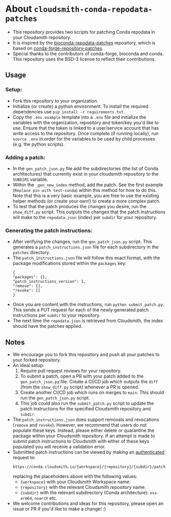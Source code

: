 # About `cloudsmith-conda-repodata-patches`
- This repository provides two scripts for patching Conda repodata in your Cloudsmith repository.
- It is inspired by the [bioconda-repodata-patches](https://github.com/bioconda/bioconda-repodata-patches) repository, which is based on [conda-forge-repository-patches](https://github.com/conda-forge/conda-forge-repodata-patches-feedstock). 
- Special thanks to the contributors of conda-forge, bioconda and conda. This repository uses the BSD-3 license to reflect their contributions.

## Usage 

### Setup: 
- Fork this repository to your organization.
- Initialize (or create) a python environment. To install the required dependencies use `pip install -r requirements.txt`.
- Copy the `.env.example` template into a `.env` file and initialize the variables with the organization, repository and token/key you'd like to use. Ensure that the token is linked to a user/service account that has write access to the repository. Once complete (if running locally), run `source .env` in order for the variables to be used by child processes (e.g. the python scripts). 

### Adding a patch: 
- In the `gen_patch_json.py` file add the subdirectories (the list of Conda architectures) that currently exist in your cloudsmith repository to the `SUBDIRS` variable. 
- Within the `_gen_new_index` method, add the patch. See the first example (`Replace pin with test-conda`) within this method for how to do this. Note that this is a very basic example, you are free to use the existing helper methods (or create your own!) to create a more complex patch. 
- To test that the patch produces the changes you desire, run the `show_diff.py` script. This outputs the changes that the patch instructions will make to the `repodata.json` (index) per `subdir` for your repository. 

### Generating the patch instructions: 
- After verifying the changes, run the `gen_patch_json.py` script. This generates a `patch_instructions.json` file for each subdirectory in the `patches` directory.
- The `patch_instructions.json` file will follow this exact format, with the package modifications stored within the `packages` key: 
    ```
    {
    "packages": {},
    "patch_instructions_version": 1,
    "remove": [],
    "revoke": []
    }
    ```
- Once you are content with the instructions, run `python submit_patch.py`. This sends a PUT request for each of the newly generated patch instructions per `subdir` to your repository.
- The next time the `repodata.json` is retrieved from Cloudsmith, the index should have the patches applied.

## Notes
- We encourage you to fork this repository and push all your patches to your forked repository. 
- An ideal setup: 
   1. Require pull request reviews for your repository. 
   2. To submit a patch, open a PR with your patch added to the `gen_patch_json.py` file. Create a CI/CD job which outputs the `diff` (from the `show_diff.py` script) whenever a PR is opened. 
   3. Create another CI/CD job which runs on merges to `main`. This should run the `gen_patch_json.py` script. 
   4. This job could also run the `submit_patch.py` script to update the patch instructions for the specified Cloudsmith repository and `subdir`. 
- The `patch_instructions.json` does support removals and revocations (`remove` and `revoke`). However, we recommend that users do not populate these keys. Instead, please either delete or quarantine the package within your Cloudsmith repository. If an attempt is made to submit patch instructions to Cloudsmith with either of these keys populated you will receive a validation error.
- Submitted patch instructions can be viewed by making an [authenticated](https://help.cloudsmith.io/reference/authentication) request to:
    ```
    https://conda.cloudsmith.io/{workspace}/{repository}/{subdir}/patch_instructions.json
    ``` 
    replacing the placeholders above with the following values:
    - `{workspace}` with your Cloudsmith Workspace name.
    - `{repository}` with the relevant Cloudsmith repository name.
    - `{subdir}` with the relevant subdirectory (Conda architecture): `osx-arm64`, `noarch` etc.
- We welcome contributions and ideas for this repository, please open an issue or PR if you'd like to make a change! :) 
